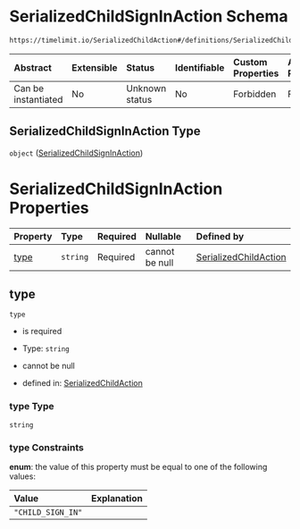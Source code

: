 # SerializedChildSignInAction Schema

```txt
https://timelimit.io/SerializedChildAction#/definitions/SerializedChildSignInAction
```



| Abstract            | Extensible | Status         | Identifiable | Custom Properties | Additional Properties | Access Restrictions | Defined In                                                                                      |
| :------------------ | :--------- | :------------- | :----------- | :---------------- | :-------------------- | :------------------ | :---------------------------------------------------------------------------------------------- |
| Can be instantiated | No         | Unknown status | No           | Forbidden         | Forbidden             | none                | [SerializedChildAction.schema.json\*](SerializedChildAction.schema.json "open original schema") |

## SerializedChildSignInAction Type

`object` ([SerializedChildSignInAction](serializedchildaction-definitions-serializedchildsigninaction.md))

# SerializedChildSignInAction Properties

| Property      | Type     | Required | Nullable       | Defined by                                                                                                                                                                                                      |
| :------------ | :------- | :------- | :------------- | :-------------------------------------------------------------------------------------------------------------------------------------------------------------------------------------------------------------- |
| [type](#type) | `string` | Required | cannot be null | [SerializedChildAction](serializedchildaction-definitions-serializedchildsigninaction-properties-type.md "https://timelimit.io/SerializedChildAction#/definitions/SerializedChildSignInAction/properties/type") |

## type



`type`

*   is required

*   Type: `string`

*   cannot be null

*   defined in: [SerializedChildAction](serializedchildaction-definitions-serializedchildsigninaction-properties-type.md "https://timelimit.io/SerializedChildAction#/definitions/SerializedChildSignInAction/properties/type")

### type Type

`string`

### type Constraints

**enum**: the value of this property must be equal to one of the following values:

| Value             | Explanation |
| :---------------- | :---------- |
| `"CHILD_SIGN_IN"` |             |
